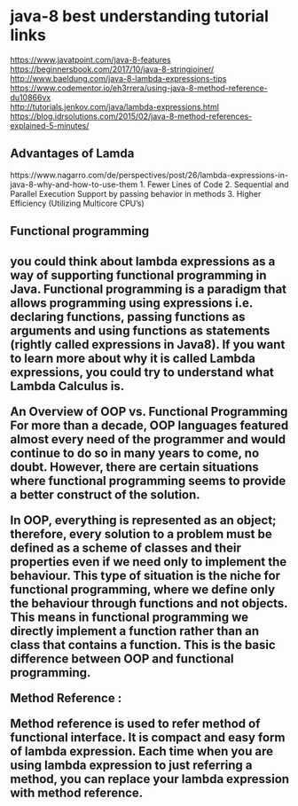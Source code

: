 # java-8 best understanding tutorial links 
https://www.javatpoint.com/java-8-features </br>
https://beginnersbook.com/2017/10/java-8-stringjoiner/ </br>
http://www.baeldung.com/java-8-lambda-expressions-tips </br>
https://www.codementor.io/eh3rrera/using-java-8-method-reference-du10866vx </br>
http://tutorials.jenkov.com/java/lambda-expressions.html </br>
https://blog.idrsolutions.com/2015/02/java-8-method-references-explained-5-minutes/ </br>

<h2>Advantages of Lamda</h2>
https://www.nagarro.com/de/perspectives/post/26/lambda-expressions-in-java-8-why-and-how-to-use-them
1. Fewer Lines of Code
2. Sequential and Parallel Execution Support by passing behavior in methods
3. Higher Efficiency (Utilizing Multicore CPU’s)

<h2>Functional programming <h2>


you could think about lambda expressions as a way of supporting functional programming in Java. Functional programming is a paradigm that allows programming using expressions i.e. declaring functions, passing functions as arguments and using functions as statements (rightly called expressions in Java8). If you want to learn more about why it is called Lambda expressions, you could try to understand what Lambda Calculus is.


An Overview of OOP vs. Functional Programming
For more than a decade, OOP languages featured almost every need of the programmer and would continue to do so in many years to come, no doubt. However, there are certain situations where functional programming seems to provide a better construct of the solution.

In OOP, everything is represented as an object; therefore, every solution to a problem must be defined as a scheme of classes and their properties even if we need only to implement the behaviour. This type of situation is the niche for functional programming, where we define only the behaviour through functions and not objects. This means in functional programming we directly implement a function rather than an class that contains a function. This is the basic difference between OOP and functional programming.


Method Reference :

Method reference is used to refer method of functional interface. It is compact and easy form of lambda expression. Each time when you are using lambda expression to just referring a method, you can replace your lambda expression with method reference.






